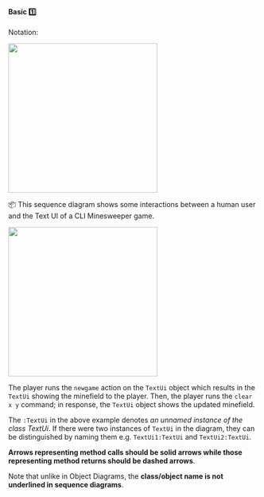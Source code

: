 <link rel="stylesheet" href="{{baseUrl}}/css/textbook.css">

<div class="website-content">

<div id="title">

#### Basic :one:

</div>

<div id="body">

Notation:

<img src="{{baseUrl}}/uml/sequenceDiagrams/basic/images/notation.png" height="300" />
<p/>

<tip-box>

:package: This sequence diagram shows some interactions between a human user and the Text UI of a <tooltip content="Command Line Interface">CLI</tooltip> Minesweeper game.

<img src="{{baseUrl}}/uml/sequenceDiagrams/basic/images/playerText.png" height="300" />
<p/>

The player runs the `newgame` action on the `TextUi` object which results in the `TextUi` showing the minefield to the player. Then, the player runs the `clear x y` command; in response, the `TextUi` object shows the updated minefield.

</tip-box>

The `:TextUi` in the above example denotes _an unnamed instance of the class TextUi_. If there were two instances of `TextUi` in the diagram, they can be distinguished by naming them e.g. `TextUi1:TextUi` and `TextUi2:TextUi`.

**Arrows representing method calls should be solid arrows while those representing method returns should be dashed arrows**.

Note that unlike in Object Diagrams, the **class/object name is not underlined in sequence diagrams**.

</div>

<div id="extras">
<div>

</div>

